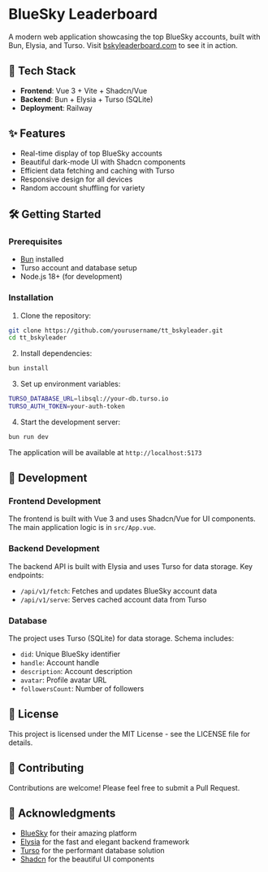 # BlueSky Leaderboard

A modern web application showcasing the top BlueSky accounts, built with Bun,
Elysia, and Turso. Visit [bskyleaderboard.com](https://bskyleaderboard.com/) to
see it in action.

## 🚀 Tech Stack

- **Frontend**: Vue 3 + Vite + Shadcn/Vue
- **Backend**: Bun + Elysia + Turso (SQLite)
- **Deployment**: Railway

## ✨ Features

- Real-time display of top BlueSky accounts
- Beautiful dark-mode UI with Shadcn components
- Efficient data fetching and caching with Turso
- Responsive design for all devices
- Random account shuffling for variety

## 🛠️ Getting Started

### Prerequisites

- [Bun](https://bun.sh/) installed
- Turso account and database setup
- Node.js 18+ (for development)

### Installation

1. Clone the repository:

```bash
git clone https://github.com/yourusername/tt_bskyleader.git
cd tt_bskyleader
```

2. Install dependencies:

```bash
bun install
```

3. Set up environment variables:

```bash
TURSO_DATABASE_URL=libsql://your-db.turso.io
TURSO_AUTH_TOKEN=your-auth-token
```

4. Start the development server:

```bash
bun run dev
```

The application will be available at `http://localhost:5173`

## 🔧 Development

### Frontend Development

The frontend is built with Vue 3 and uses Shadcn/Vue for UI components. The main
application logic is in `src/App.vue`.

### Backend Development

The backend API is built with Elysia and uses Turso for data storage. Key
endpoints:

- `/api/v1/fetch`: Fetches and updates BlueSky account data
- `/api/v1/serve`: Serves cached account data from Turso

### Database

The project uses Turso (SQLite) for data storage. Schema includes:

- `did`: Unique BlueSky identifier
- `handle`: Account handle
- `description`: Account description
- `avatar`: Profile avatar URL
- `followersCount`: Number of followers

## 📝 License

This project is licensed under the MIT License - see the LICENSE file for
details.

## 🤝 Contributing

Contributions are welcome! Please feel free to submit a Pull Request.

## 🙏 Acknowledgments

- [BlueSky](https://bsky.social) for their amazing platform
- [Elysia](https://elysiajs.com/) for the fast and elegant backend framework
- [Turso](https://turso.tech/) for the performant database solution
- [Shadcn](https://ui.shadcn.com/) for the beautiful UI components
